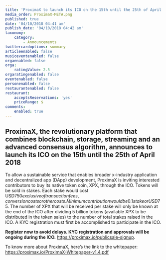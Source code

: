 ```yaml
---
title: 'ProximaX to launch its ICO on the 15th until the 25th of April 2018!'
media_order: ProximaX-META.png
published: true
date: '04/10/2018 04:41 am'
publish_date: '04/10/2018 04:42 am'
taxonomy:
    category:
        - Announcements
twittercardoptions: summary
articleenabled: false
musiceventenabled: false
orgaenabled: false
orga:
    ratingValue: 2.5
orgaratingenabled: false
eventenabled: false
personenabled: false
restaurantenabled: false
restaurant:
    acceptsReservations: 'yes'
    priceRange: $
comments:
    enabled: true
---
```


## ProximaX, the revolutionary platform that combines blockchain, storage, streaming and an advanced consensus algorithm, announces to launch its ICO on the 15th until the 25th of April 2018

To allow a sustainable service that enables broader x-industry application and decentralized app (DApp) development, ProximaX is inviting interested contributors to buy its native token coin, XPX, through the ICO. Tokens will be sold in stakes. Each stake would cost USD$750 exclusive of transaction fees, conversion costs or other costs. Minimum contribution would be 0.1 stake or USD$75. The number of XPX that will be received per stake will only be known at the end of the ICO after dividing 5 billion tokens (available XPX to be distributed in the token sales) to the number of total stakes raised in the ICO. A KYC registration must first be accomplished to participate in the ICO.

**Register now to avoid delays. KYC registration and approvals will be ongoing during the ICO.**
https://proximax.io/publicsale-signup.

To know more about ProximaX, here’s the link to the whitepaper:
https://proximax.io/ProximaX-Whitepaper-v1.4.pdf
